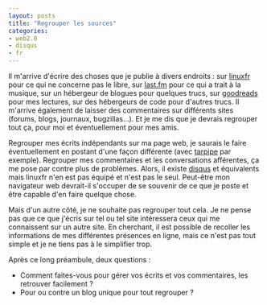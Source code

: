```yaml
---
layout: posts
title: "Regrouper les sources"
categories:
- web2.0
- disqus
- fr
---
```


Il m'arrive d'écrire des choses que je publie à divers endroits : sur
[linuxfr](https://linuxfr.org/) pour ce qui ne concerne pas le libre, sur
[last.fm](http://last.fm) pour ce qui a trait à la musique, sur un hébergeur de
blogues pour quelques trucs, sur [goodreads](http://www.goodreads.com) pour mes
lectures, sur des hébergeurs de code pour d'autres trucs. Il m'arrive également
de laisser des commentaires sur différents sites (forums, blogs, journaux,
bugzillas...).  Et je me dis que je devrais regrouper tout ça, pour moi et
éventuellement pour mes amis.

Regrouper mes écrits indépendants sur ma page web, je saurais le faire
éventuellement en postant d'une façon différente (avec
[tarpipe](http://tarpipe.com/) par exemple).  Regrouper mes commentaires et les
conversations afférentes, ça me pose par contre plus de problèmes. Alors, il
existe [disqus](http://disqus.com) et équivalents mais linuxfr n'en est pas
équipé et n'est pas le seul. Peut-être mon navigateur web devrait-il s'occuper
de se souvenir de ce que je poste et être capable d'en faire quelque chose.

Mais d'un autre côté, je ne souhaite pas regrouper tout cela. Je ne pense pas
que ce que j'écris sur tel ou tel site intéressera ceux qui me connaissent sur
un autre site. En cherchant, il est possible de recoller les informations de
mes différentes présences en ligne, mais ce n'est pas tout simple et je ne
tiens pas à le simplifier trop.

Après ce long préambule, deux questions : 

* Comment faites-vous pour gérer vos écrits et vos commentaires, les retrouver facilement ?
* Pour ou contre un blog unique pour tout regrouper ?
